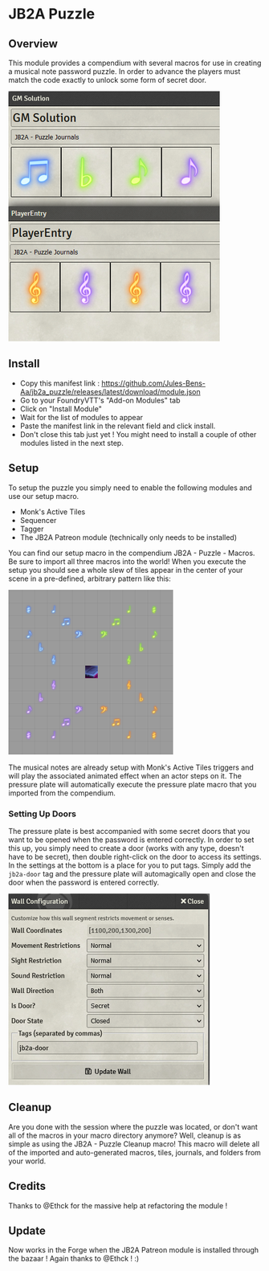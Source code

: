# JB2A Puzzle

## Overview

This module provides a compendium with several macros for use in creating a musical note password puzzle. In order to advance the players must match the code exactly to unlock some form of secret door.

![sample passwords](media/puzzleSampleCodes.png)

## Install
- Copy this manifest link : 
https://github.com/Jules-Bens-Aa/jb2a_puzzle/releases/latest/download/module.json
- Go to your FoundryVTT's "Add-on Modules" tab
- Click on "Install Module"
- Wait for the list of modules to appear
- Paste the manifest link in the relevant field and click install.
- Don't close this tab just yet ! You might need to install a couple of other modules listed in the next step.


## Setup

To setup the puzzle you simply need to enable the following modules and use our setup macro.

-   Monk's Active Tiles
-   Sequencer
-   Tagger
-   The JB2A Patreon module (technically only needs to be installed)

You can find our setup macro in the compendium JB2A - Puzzle - Macros. Be sure to import all three macros into the world!
When you execute the setup you should see a whole slew of tiles appear in the center of your scene in a pre-defined, arbitrary pattern like this:

![sample setup screen](media/puzzleSetup.png)

The musical notes are already setup with Monk's Active Tiles triggers and will play the associated animated effect when an actor steps on it. The pressure plate will automatically execute the pressure plate macro that you imported from the compendium.

### Setting Up Doors

The pressure plate is best accompanied with some secret doors that you want to be opened when the password is entered correctly. In order to set this up, you simply need to create a door (works with any type, doesn't have to be secret), then double right-click on the door to access its settings. In the settings at the bottom is a place for you to put tags. Simply add the `jb2a-door` tag and the pressure plate will automagically open and close the door when the password is entered correctly.

![tagger door settings](media/puzzleDoorConfig.png)

## Cleanup

Are you done with the session where the puzzle was located, or don't want all of the macros in your macro directory anymore? Well, cleanup is as simple as using the JB2A - Puzzle Cleanup macro! This macro will delete all of the imported and auto-generated macros, tiles, journals, and folders from your world.

## Credits
Thanks to @Ethck for the massive help at refactoring the module !

## Update
Now works in the Forge when the JB2A Patreon module is installed through the bazaar ! Again thanks to @Ethck ! :)